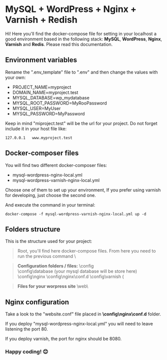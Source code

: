 # MySQL + WordPress + Nginx + Varnish + Redish

Hi! Here you'll find the docker-compose file for setting in your localhost a good environment based in the following stack: **MySQL**, **WordPress**, **Nginx**, **Varnish** and **Redis**.
Please read this documentation.

## Environment variables

Rename the ".env_template" file to ".env" and then change the values with your own:
- PROJECT_NAME=myproject
- DOMAIN_NAME=myproject.test
- MYSQL_DATABASE=wp_mydatabase
- MYSQL_ROOT_PASSWORD=MyRooPassword
- MYSQL_USER=MyUser
- MYSQL_PASSWORD=MyPassword

Keep in mind "miproject.test" will be the url for your project. Do not forget include it in your host file like:
```
127.0.0.1	www.myproject.test
```
## Docker-composer files

You will find two different docker-composer files:
- mysql-wordpress-nginx-local.yml
- mysql-wordpress-varnish-nginx-local.yml

Choose one of them to set up your environment, If you prefer using varnish for developing, just choose the second one.

And execute the command in your terminal:
```
docker-compose -f mysql-wordpress-varnish-nginx-local.yml up -d
```

## Folders structure

This is the structure used for your project:
> Root, you'll find here docker-compose files. From here you need to run the previous command
\ 

> **Configuration folders / files:**
\config\
\config\database (your mysql database will be store here)
\config\nginx
\config\nginx\conf.d
\config\varnish (

> **Files for your worpress site**
\web\	

## Nginx configuration

Take a look to the "website.conf" file placed in **\config\nginx\conf.d** folder.

If you deploy "mysql-wordpress-nginx-local.yml" you will need to leave listening the port 80.

If you deploy varnish, the port for nginx should be 8080.

### Happy coding! :blush:

